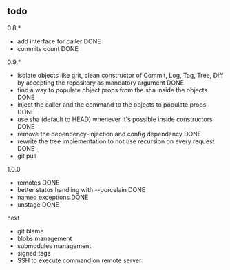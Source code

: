 todo
----

0.8.*

* add interface for caller DONE
* commits count DONE

0.9.*
* isolate objects like grit, clean constructor of Commit, Log, Tag, Tree, Diff by accepting the repository as mandatory argument DONE
* find a way to populate object props from the sha inside the objects DONE
* inject the caller and the command to the objects to populate props DONE
* use sha (default to HEAD) whenever it's possible inside constructors DONE
* remove the dependency-injection and config dependency DONE
* rewrite the tree implementation to not use recursion on every request DONE
* git pull

1.0.0
* remotes DONE
* better status handling with --porcelain DONE
* named exceptions DONE
* unstage DONE

next
* git blame
* blobs management
* submodules management
* signed tags
* SSH to execute command on remote server

